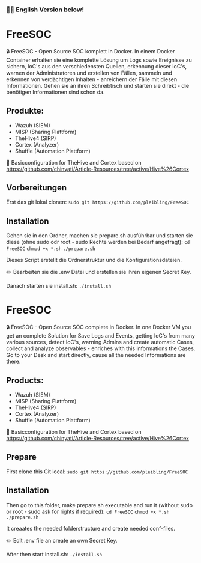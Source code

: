 ### 🧑‍💻 English Version below!

# FreeSOC
:lock: FreeSOC - Open Source SOC komplett in Docker. In einem Docker Container erhalten sie eine komplette Lösung um Logs sowie Ereignisse zu sichern, IoC's aus den verschiedensten Quellen, erkennung dieser IoC's, warnen der Administratoren und erstellen von Fällen, sammeln und erkennen von verdächtigen Inhalten - anreichern der Fälle mit diesen Informationen. Gehen sie an ihren Schreibtisch und starten sie direkt - die benötigen Informationen sind schon da.

## Produkte:
- Wazuh (SIEM)
- MISP (Sharing Plattform)
- TheHive4 (SIRP)
- Cortex (Analyzer)
- Shuffle (Automation Plattform)

:memo: Basicconfiguration for TheHive and Cortex based on https://github.com/chinyati/Article-Resources/tree/active/Hive%26Cortex

## Vorbereitungen
Erst das git lokal clonen:
`sudo git https://github.com/pleibling/FreeSOC`


## Installation
Gehen sie in den Ordner, machen sie prepare.sh ausführbar und starten sie diese (ohne sudo odr root - sudo Rechte werden bei Bedarf angefragt):
`cd FreeSOC`
`chmod +x *.sh`
`./prepare.sh`

Dieses Script erstellt die Ordnerstruktur und die Konfigurationsdateien.

✏️ Bearbeiten sie die .env Datei und erstellen sie ihren eigenen Secret Key.

Danach starten sie install.sh:
`./install.sh`


# FreeSOC
:lock: FreeSOC - Open Source SOC complete in Docker. In one Docker VM you get an complete Solution for Save Logs and Events, getting IoC's from many various sources, detect IoC's, warning Admins and create automatic Cases, collect and analyze observables - enriches with this informations the Cases. Go to your Desk and start directly, cause all the needed Informations are there. 

## Products:
- Wazuh (SIEM)
- MISP (Sharing Plattform)
- TheHive4 (SIRP)
- Cortex (Analyzer)
- Shuffle (Automation Plattform)

:memo: Basicconfiguration for TheHive and Cortex based on https://github.com/chinyati/Article-Resources/tree/active/Hive%26Cortex

## Prepare
First clone this Git local:
`sudo git https://github.com/pleibling/FreeSOC`


## Installation
Then go to this folder, make prepare.sh executable and run it (without sudo or root - sudo ask for rights if required):
`cd FreeSOC`
`chmod +x *.sh`
`./prepare.sh`

It creaates the needed folderstructure and create needed conf-files.

✏️ Edit .env file an create an own Secret Key.

After then start install.sh:
`./install.sh`
